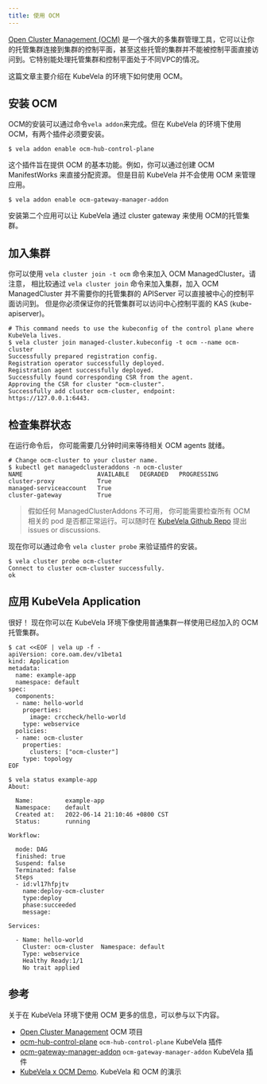 ```yaml
---
title: 使用 OCM
---
```


[Open Cluster Management (OCM)](https://open-cluster-management.io/) 是一个强大的多集群管理工具，它可以让你的托管集群连接到集群的控制平面，甚至这些托管的集群并不能被控制平面直接访问到。它特别能处理托管集群和控制平面处于不同VPC的情况。

这篇文章主要介绍在 KubeVela 的环境下如何使用 OCM。

## 安装 OCM

OCM的安装可以通过命令`vela addon`来完成。但在 KubeVela 的环境下使用 OCM，有两个插件必须要安装。

```shell
$ vela addon enable ocm-hub-control-plane
`````

这个插件旨在提供 OCM 的基本功能。例如，你可以通过创建 OCM ManifestWorks 来直接分配资源。 但是目前 KubeVela 并不会使用 OCM 来管理应用。

```shell
$ vela addon enable ocm-gateway-manager-addon
```

安装第二个应用可以让 KubeVela 通过 cluster gateway 来使用 OCM的托管集群。

## 加入集群

你可以使用 `vela cluster join -t ocm`  命令来加入 OCM ManagedCluster。请注意， 相比较通过 `vela cluster join` 命令来加入集群，加入 OCM ManagedCluster 并不需要你的托管集群的 APIServer 可以直接被中心的控制平面访问到。 但是你必须保证你的托管集群可以访问中心控制平面的  KAS (kube-apiserver)。

```shell
# This command needs to use the kubeconfig of the control plane where KubeVela lives.  
$ vela cluster join managed-cluster.kubeconfig -t ocm --name ocm-cluster
Successfully prepared registration config.
Registration operator successfully deployed.
Registration agent successfully deployed.
Successfully found corresponding CSR from the agent.
Approving the CSR for cluster "ocm-cluster".              
Successfully add cluster ocm-cluster, endpoint: https://127.0.0.1:6443. 
```

## 检查集群状态

在运行命令后， 你可能需要几分钟时间来等待相关 OCM agents 就绪。

```shell
# Change ocm-cluster to your cluster name.
$ kubectl get managedclusteraddons -n ocm-cluster                                                    
NAME                     AVAILABLE   DEGRADED   PROGRESSING
cluster-proxy            True                   
managed-serviceaccount   True                   
cluster-gateway          True
```

> 假如任何 ManagedClusterAddons 不可用， 你可能需要检查所有 OCM 相关的 pod 是否都正常运行。可以随时在 [KubeVela Github Repo](https://github.com/kubevela/kubevela/) 提出 issues or discussions.

现在你可以通过命令 `vela cluster probe` 来验证插件的安装。
```shell
$ vela cluster probe ocm-cluster                                  
Connect to cluster ocm-cluster successfully.
ok
```

## 应用 KubeVela Application

很好！ 现在你可以在 KubeVela 环境下像使用普通集群一样使用已经加入的 OCM 托管集群。

```shell
$ cat <<EOF | vela up -f -
apiVersion: core.oam.dev/v1beta1
kind: Application
metadata:
  name: example-app
  namespace: default
spec:
  components:
  - name: hello-world
    properties:
      image: crccheck/hello-world
    type: webservice
  policies:
  - name: ocm-cluster
    properties:
      clusters: ["ocm-cluster"]
    type: topology
EOF
```

```shell
$ vela status example-app
About:

  Name:         example-app                  
  Namespace:    default                      
  Created at:   2022-06-14 21:10:46 +0800 CST
  Status:       running                      

Workflow:

  mode: DAG
  finished: true
  Suspend: false
  Terminated: false
  Steps
  - id:vl17hfpjtv
    name:deploy-ocm-cluster
    type:deploy
    phase:succeeded 
    message:

Services:

  - Name: hello-world  
    Cluster: ocm-cluster  Namespace: default
    Type: webservice
    Healthy Ready:1/1
    No trait applied
```

## 参考

关于在 KubeVela 环境下使用 OCM 更多的信息，可以参与以下内容。
- [Open Cluster Management](https://open-cluster-management.io/) OCM 项目
- [ocm-hub-control-plane](https://github.com/kubevela/catalog/tree/master/addons/ocm-hub-control-plane) `ocm-hub-control-plane` KubeVela 插件
- [ocm-gateway-manager-addon](https://github.com/kubevela/catalog/tree/master/addons/ocm-gateway-manager-addon) `ocm-gateway-manager-addon` KubeVela 插件
- [KubeVela x OCM Demo](https://github.com/kubevela/samples/tree/master/12.Open_Cluster_Management_Demo). KubeVela 和 OCM 的演示